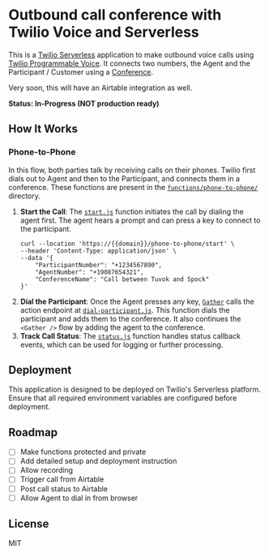 # Outbound call conference with Twilio Voice and Serverless

This is a [Twilio Serverless](https://www.twilio.com/docs/serverless) application to make outbound voice calls using [Twilio Programmable Voice](https://www.twilio.com/docs/voice). It connects two numbers, the Agent and the Participant / Customer using a [Conference](https://www.twilio.com/docs/voice/conference).

Very soon, this will have an Airtable integration as well.

**Status: In-Progress (NOT production ready)**

## How It Works

### Phone-to-Phone

In this flow, both parties talk by receiving calls on their phones. Twilio first dials out to Agent and then to the Participant, and connects them in a conference. These functions are present in the [`functions/phone-to-phone/`](functions/phone-to-phone/) directory.

1. **Start the Call**: The [`start.js`](functions/phone-to-phone/start.js) function initiates the call by dialing the agent first. The agent hears a prompt and can press a key to connect to the participant.
    ```curl
    curl --location 'https://{{domain}}/phone-to-phone/start' \
    --header 'Content-Type: application/json' \
    --data '{
        "ParticipantNumber": "+1234567890",
        "AgentNumber": "+19087654321",
        "ConferenceName": "Call between Tuvok and Spock"
    }'
    ```
2. **Dial the Participant**: Once the Agent presses any key, [`Gather`](https://www.twilio.com/docs/voice/twiml/gather) calls the action endpoint at [`dial-participant.js`](functions/phone-to-phone/dial-participant.js). This function dials the participant and adds them to the conference. It also continues the `<Gather />` flow by adding the agent to the conference.
3. **Track Call Status**: The [`status.js`](functions/phone-to-phone/status.js) function handles status callback events, which can be used for logging or further processing.

## Deployment

This application is designed to be deployed on Twilio's Serverless platform. Ensure that all required environment variables are configured before deployment.

## Roadmap

- [ ] Make functions protected and private
- [ ] Add detailed setup and deployment instruction
- [ ] Allow recording
- [ ] Trigger call from Airtable
- [ ] Post call status to Airtable
- [ ] Allow Agent to dial in from browser

## License

MIT
